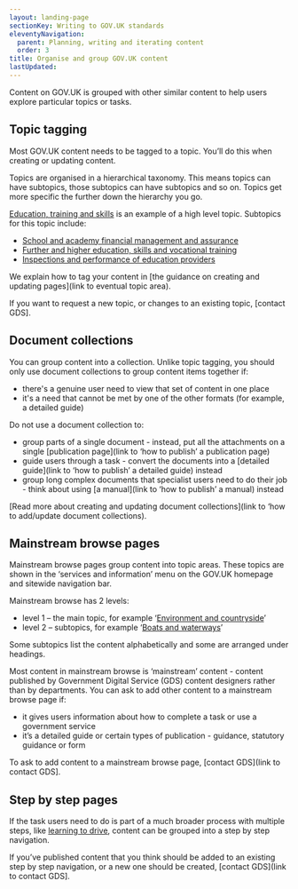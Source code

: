 ```yaml
---
layout: landing-page
sectionKey: Writing to GOV.UK standards
eleventyNavigation:
  parent: Planning, writing and iterating content
  order: 3
title: Organise and group GOV.UK content
lastUpdated:
---
```

Content on GOV.UK is grouped with other similar content to help users explore particular topics or tasks.

## Topic tagging

Most GOV.UK content needs to be tagged to a topic. You’ll do this when creating or updating content. 

Topics are organised in a hierarchical taxonomy. This means topics can have subtopics, those subtopics can have subtopics and so on. Topics get more specific the further down the hierarchy you go.

[Education, training and skills](https://www.gov.uk/education) is an example of a high level topic. Subtopics for this topic include:

* [School and academy financial management and assurance](https://www.gov.uk/education/school-and-academy-financial-management-and-assurance)
* [Further and higher education, skills and vocational training](https://www.gov.uk/education/further-and-higher-education-skills-and-vocational-training)
* [Inspections and performance of education providers](https://www.gov.uk/education/inspections-and-performance-of-education-providers)

We explain how to tag your content in [the guidance on creating and updating pages](link to eventual topic area). 

If you want to request a new topic, or changes to an existing topic, [contact GDS].

## Document collections

You can group content into a collection. Unlike topic tagging, you should only use document collections to group content items together if: 

* there's a genuine user need to view that set of content in one place
* it's a need that cannot be met by one of the other formats (for example, a detailed guide)

Do not use a document collection to:

* group parts of a single document - instead, put all the attachments on a single [publication page](link to ‘how to publish’ a publication page)
* guide users through a task - convert the documents into a [detailed guide](link to ‘how to publish’ a detailed guide) instead
* group long complex documents that specialist users need to do their job - think about using [a manual](link to ‘how to publish’ a manual) instead

[Read more about creating and updating document collections](link to ‘how to add/update document collections). 

## Mainstream browse pages

Mainstream browse pages group content into topic areas. These topics are shown in the ‘services and information’ menu on the GOV.UK homepage and sitewide navigation bar. 

Mainstream browse has 2 levels:

* level 1 – the main topic, for example ‘[Environment and countryside](https://www.gov.uk/browse/environment-countryside)’
* level 2 – subtopics, for example ‘[Boats and waterways](https://www.gov.uk/browse/environment-countryside/boats-waterways)’

Some subtopics list the content alphabetically and some are arranged under headings. 

Most content in mainstream browse is ‘mainstream’ content - content published by Government Digital Service (GDS) content designers rather than by departments. You can ask to add other content to a mainstream browse page if:

* it gives users information about how to complete a task or use a government service
* it’s a detailed guide or certain types of publication - guidance, statutory guidance or form

To ask to add content to a mainstream browse page, [contact GDS](link to contact GDS].

## Step by step pages

If the task users need to do is part of a much broader process with multiple steps, like [learning to drive](https://www.gov.uk/learn-to-drive-a-car), content can be grouped into a step by step navigation.

If you’ve published content that you think should be added to an existing step by step navigation, or a new one should be created, [contact GDS](link to contact GDS].
